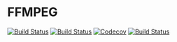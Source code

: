 # FFMPEG

[![Build Status](https://travis-ci.com/JuliaIO/FFMPEG.jl.svg?branch=master)](https://travis-ci.com/JuliaIO/FFMPEG.jl)
[![Build Status](https://ci.appveyor.com/api/projects/status/github/JuliaIO/FFMPEG.jl?svg=true)](https://ci.appveyor.com/project/JuliaIO/FFMPEG-jl)
[![Codecov](https://codecov.io/gh/JuliaIO/FFMPEG.jl/branch/master/graph/badge.svg)](https://codecov.io/gh/JuliaIO/FFMPEG.jl)
[![Build Status](https://api.cirrus-ci.com/github/JuliaIO/FFMPEG.jl.svg)](https://cirrus-ci.com/github/JuliaIO/FFMPEG.jl)
